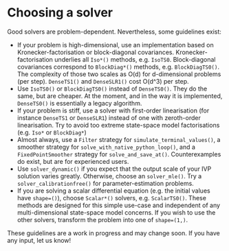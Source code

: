 # Choosing a solver

Good solvers are problem-dependent. Nevertheless, some guidelines exist:


* If your problem is high-dimensional, use an implementation based on Kronecker-factorisation 
  or block-diagonal covariances. 
  Kronecker-factorisation underlies all `Iso*()` methods, e.g. `IsoTS0`.
  Block-diagonal covariances correspond to `BlockDiag*()` methods, e.g. `BlockDiagTS0()`.
  The complexity of those two scales as O(d) 
  for d-dimensional problems (per step). 
  `DenseTS1()` and `DenseSLR1()` cost O(d^3) per step.
* Use `IsoTS0()` or `BlockDiagTS0()` instead of `DenseTS0()`. They do the same, but are cheaper.
  At the moment, and in the way it is implemented, `DenseTS0()` is essentially a legacy algorithm.
* If your problem is stiff, use a solver with first-order linearisation (for instance `DenseTS1` or `DenseSLR1`)
  instead of one with zeroth-order linearisation. Try to avoid too extreme state-space model factorisations (e.g. `Iso*` or `BlockDiag*`)
* Almost always, use a `Filter` strategy for `simulate_terminal_values()`, 
  a smoother strategy for `solve_with_native_python_loop()`, 
  and a `FixedPointSmoother` strategy for `solve_and_save_at()`. 
  Counterexamples do exist, but are for experienced users.
* Use `solver_dynamic()` if you expect that the output scale of your IVP solution varies greatly. 
  Otherwise, choose an `solver_mle()`. Try a `solver_calibrationfree()` for parameter-estimation problems.
* If you are solving a scalar differential equation (e.g. the initial values have `shape=()`), choose `Scalar*()` solvers,
  e.g. `ScalarTS0()`. These methods are designed for this simple use-case and independent of any multi-dimensional state-space model concerns.
  If you wish to use the other solvers, transform the problem into one of `shape=(1,)`.


These guidelines are a work in progress and may change soon. If you have any input, let us know!
